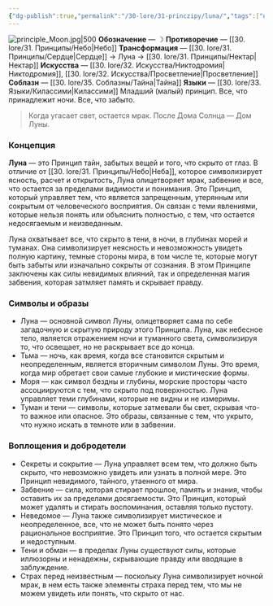 ```yaml
---
{"dg-publish":true,"permalink":"/30-lore/31-princzipy/luna/","tags":["незримое/принцип"]}
---
```


![principle_Moon.jpg|500](/img/user/90.%20files/principle_Moon.jpg)
**Обозначение** — ☽
**Противоречие** — [[30. lore/31. Принципы/Небо\|Небо]]
**Трансформация** —  [[30. lore/31. Принципы/Сердце\|Сердце]] → Луна → [[30. lore/31. Принципы/Нектар\|Нектар]] 
**Искусства** — [[30. lore/32. Искусства/Никтодромия\|Никтодромия]], [[30. lore/32. Искусства/Просветление\|Просветление]]
**Соблазн** — [[30. lore/35. Соблазны/Тайна\|Тайна]]
**Языки** — [[30. lore/33. Языки/Килассими\|Килассими]]
Младший (малый) принцип. Все, что принадлежит ночи. Все, что забыто.

>Когда угасает свет, остается мрак. После Дома Солнца — Дом Луны.

### Концепция
**Луна** — это Принцип тайн, забытых вещей и того, что скрыто от глаз. В отличие от [[30. lore/31. Принципы/Небо\|Неба]], которое символизирует ясность, расчет и открытость, Луна олицетворяет мрак, забвение и все, что остается за пределами видимости и понимания. Это Принцип, который управляет тем, что является запрещенным, утерянным или сокрытым от человеческого восприятия. Он связан с теми явлениями, которые нельзя понять или объяснить полностью, с тем, что остается недосягаемым и неизведанным.

Луна охватывает все, что скрыто в тени, в ночи, в глубинах морей и туманах. Она символизирует неясность и невозможность увидеть полную картину, темные стороны мира, в том числе те, которые могут быть забыты или изначально сокрыты от сознания. В этом Принципе заключены как силы невидимых влияний, так и определенная магия забвения, которая затмляет память и скрывает правду.
### Символы и образы
- Луна — основной символ Луны, олицетворяет сама по себе загадочную и скрытую природу этого Принципа. Луна, как небесное тело, является отражением ночи и туманного света, символизируя то, что освещает, но не раскрывает все до конца.
- Тьма — ночь, как время, когда все становится скрытым и неопределенным, является вторичным символом Луны. Это время, когда мир обретает свои самые глубокие и мистические формы.
- Моря — как символ бездны и глубины, морские просторы часто ассоциируются с тем, что скрыто под поверхностью. Луна управляет теми глубинами, которые не видны и не измеримы.
- Туман и тени — символы, которые затмевали бы свет, скрывая что-то важное или опасное. Это образы, связанные с тем, что укрыто, что нужно искать в темноте или в забвении.
### Воплощения и добродетели
- Секреты и сокрытие — Луна управляет всем тем, что должно быть скрыто, что невозможно увидеть или узнать в полной мере. Это Принцип невидимого, тайного, утаенного от мира.
- Забвение — сила, которая стирает прошлое, память и знания, чтобы оставить их за пределами досягаемости. Это Принцип, который может удалять и стирать воспоминания, оставляя только пустоту.
- Неведомое — Луна также символизирует мистическое и неопределенное, все, что не может быть понято через рациональное восприятие. Это Принцип того, что остается скрытым и недоступным.
- Тени и обман — в пределах Луны существуют силы, которые иллюзорны и ненадежны, скрывающие правду или вводящие в заблуждение.
- Страх перед неизвестным — поскольку Луна символизирует ночной мрак, в нем есть также элементы страха перед тем, что мы не можем увидеть или понять, что скрыто от нас.